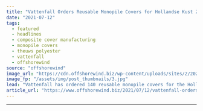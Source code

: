 ```yaml
---
title: "Vattenfall Orders Reusable Monopile Covers for Hollandse Kust Zuid"
date: "2021-07-12"
tags: 
  - featured
  - headlines
  - composite cover manufacturing
  - monopile covers
  - theuws polyester
  - vattenfall
  - offshorewind
source: "offshorewind"
image_url: "https://cdn.offshorewind.biz/wp-content/uploads/sites/2/2021/07/12090502/CCM_monopile-cover-panels.jpg"
image_fp: "/assets/img/post_thumbnails/3.jpg"
lead: "Vattenfall has ordered 140 reusable monopile covers for the Hollandse Kust Zuid (HKZ) offshore"
article_url: "https://www.offshorewind.biz/2021/07/12/vattenfall-orders-reusable-monopile-covers-for-hollandse-kust-zuid/"
---
```


---
